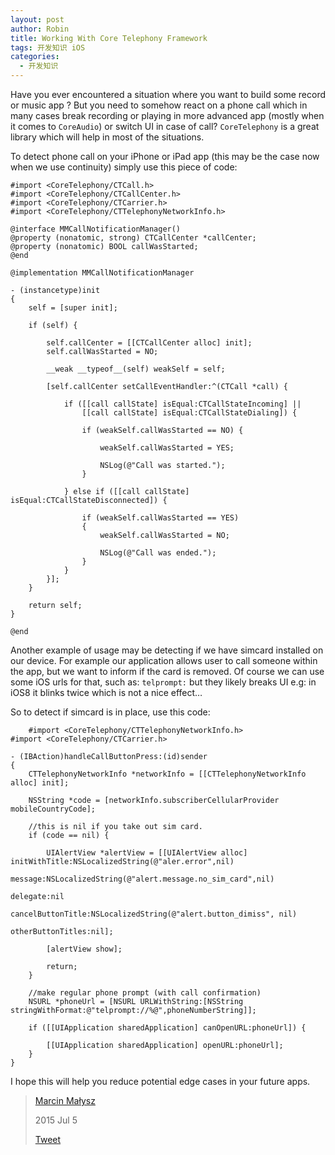 ```yaml
---
layout: post
author: Robin
title: Working With Core Telephony Framework
tags: 开发知识 iOS
categories:
  - 开发知识
--- 
```



Have you ever encountered a situation where you want to build some record or music app ? But you need to somehow react on a phone call which in many cases break recording or playing in more advanced app (mostly when it comes to `CoreAudio`) or switch UI in case of call? `CoreTelephony` is a great library which will help in most of the situations.

To detect phone call on your iPhone or iPad app (this may be the case now when we use continuity) simply use this piece of code:

```
#import <CoreTelephony/CTCall.h>
#import <CoreTelephony/CTCallCenter.h>
#import <CoreTelephony/CTCarrier.h>
#import <CoreTelephony/CTTelephonyNetworkInfo.h>

@interface MMCallNotificationManager()
@property (nonatomic, strong) CTCallCenter *callCenter;
@property (nonatomic) BOOL callWasStarted;
@end

@implementation MMCallNotificationManager

- (instancetype)init
{
    self = [super init];

    if (self) {

        self.callCenter = [[CTCallCenter alloc] init];
        self.callWasStarted = NO;

        __weak __typeof__(self) weakSelf = self;

        [self.callCenter setCallEventHandler:^(CTCall *call) {

            if ([[call callState] isEqual:CTCallStateIncoming] ||
                [[call callState] isEqual:CTCallStateDialing]) {

                if (weakSelf.callWasStarted == NO) {

                    weakSelf.callWasStarted = YES;

                    NSLog(@"Call was started.");
                }

            } else if ([[call callState] isEqual:CTCallStateDisconnected]) {

                if (weakSelf.callWasStarted == YES)
                {
                    weakSelf.callWasStarted = NO;

                    NSLog(@"Call was ended.");
                }
            }
        }];
    }

    return self;
}

@end
```
Another example of usage may be detecting if we have simcard installed on our device. For example our application allows user to call someone within the app, but we want to inform if the card is removed. Of course we can use some iOS urls for that, such as: `telprompt:` but they likely breaks UI e.g: in iOS8 it blinks twice which is not a nice effect…

So to detect if simcard is in place, use this code:

```
	#import <CoreTelephony/CTTelephonyNetworkInfo.h>
#import <CoreTelephony/CTCarrier.h>

- (IBAction)handleCallButtonPress:(id)sender
{
    CTTelephonyNetworkInfo *networkInfo = [[CTTelephonyNetworkInfo alloc] init];

    NSString *code = [networkInfo.subscriberCellularProvider mobileCountryCode];

    //this is nil if you take out sim card.
    if (code == nil) {

        UIAlertView *alertView = [[UIAlertView alloc] initWithTitle:NSLocalizedString(@"aler.error",nil)
                                                            message:NSLocalizedString(@"alert.message.no_sim_card",nil)
                                                           delegate:nil
                                                  cancelButtonTitle:NSLocalizedString(@"alert.button_dimiss", nil)
                                                  otherButtonTitles:nil];

        [alertView show];

        return;
    }

    //make regular phone prompt (with call confirmation)
    NSURL *phoneUrl = [NSURL URLWithString:[NSString  stringWithFormat:@"telprompt://%@",phoneNumberString]];

    if ([[UIApplication sharedApplication] canOpenURL:phoneUrl]) {

        [[UIApplication sharedApplication] openURL:phoneUrl];
    }
}
```

I hope this will help you reduce potential edge cases in your future apps.

> [Marcin Małysz](https://www.twitter.com/noxytrux)
> 
> 2015 Jul 5
> 
> [Tweet](http://twitter.com/share)